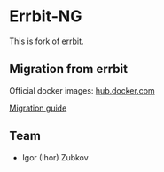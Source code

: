 # Errbit-NG

This is fork of [errbit](https://github.com/errbit/errbit).

## Migration from errbit

Official docker images: [hub.docker.com](https://hub.docker.com/r/biow0lf/errbit-ng)

[Migration guide](MIGRATION.md)

## Team

* Igor (Ihor) Zubkov
